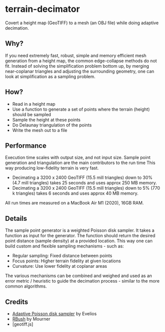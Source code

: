 # terrain-decimator
Covert a height map (GeoTIFF) to a mesh (an OBJ file) while doing adaptive decimation.

## Why?
If you need extremely fast, robust, simple and memory efficient mesh generation from a height map, the common edge-collapse methods do not fit.
Instead of solving the simplification problem bottom up, by merging near-coplanar triangles and adjusting the surrounding geometry, one can look at simplification as a sampling problem.

## How?

- Read in a height map
- Use a function to generate a set of points where the terrain (height) should be sampled
- Sample the height at these points
- Do Delaunay triangulation of the points
- Write the mesh out to a file

## Performance

Execution time scales with output size, and not input size. Sample point generation and triangulation are the main contributors to the run time This way producing low-fidelity terrain is very fast.

- Decimating a 3200 x 2400 GeoTIFF (15.5 mill triangles) down to 30% (4.7 mill triangles) takes 25 seconds and uses approx 250 MB memory.
- Decimating a 3200 x 2400 GeoTIFF (15.5 mill triangles) down to 5% (770 k triangles) takes 6 seconds and uses approx 40 MB memory.

All run times are measured on a MacBook Air M1 (2020), 16GB RAM.


## Details

The sample point generator is a weighted Poisson disk sampler. It takes a function as input for the generator. The function should return the desired point distance (sample density) at a provided location. This way one can build custom and flexible sampling mechanisms - such as:

- Regular sampling: Fixed distance between points
- Focus points: Higher terrain fidelity at given locations
- Curvature: Use lower fidelity at coplanar areas

The various mechanisms can be combined and weighed and used as an error metric / heuristic to guide the decimation process - similar to the more common algorithms. 

## Credits

- [Adaptive Poisson disk sampler](https://github.com/Evelios/adaptive-poisson-sampling) by Evelios
- [RBush](https://github.com/mourner/rbush) by Mourner
- [geotiff.js]
